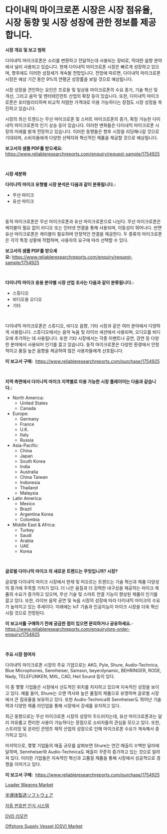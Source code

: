 <p><h1>다이내믹 마이크로폰 시장은 시장 점유율, 시장 동향 및 시장 성장에 관한 정보를 제공합니다.</h1></p><p><strong>시장 개요 및 보고 범위</strong></p>
<p><p>다이내믹 마이크로폰은 소리를 변환하고 전달하는데 사용되는 장비로, 막대한 음향 분야에서 널리 사용되고 있습니다. 현재 다이내믹 마이크로폰 시장은 빠르게 성장하고 있으며, 향후에도 이러한 성장세가 계속될 전망입니다. 전망에 따르면, 다이내믹 마이크로폰 시장은 예상 기간 동안 9%의 연평균 성장률을 보일 것으로 예상됩니다.</p><p>시장 성장을 견인하는 요인은 프로용 및 일상용 마이크로폰의 수요 증가, 기술 혁신 및 개선, 그리고 음악 및 엔터테인먼트 산업의 확장 등이 있습니다. 또한, 다이내믹 마이크로폰은 포터빌리티하며 비교적 저렴한 가격대로 이용 가능하다는 장점도 시장 성장을 촉진하고 있습니다.</p><p>시장의 최신 트렌드는 무선 마이크로폰 및 스마트 마이크로폰의 증가, 확장 가능한 다이내믹 마이크로폰의 인기 상승 등이 있습니다. 이러한 변화들은 다이내믹 마이크로폰 시장의 미래를 밝게 전망하고 있습니다. 이러한 동향들은 향후 시장을 리딩해나갈 것으로 기대되며, 소비자들에게 다양한 선택지와 혁신적인 제품을 제공할 것으로 예상됩니다.</p></p>
<p><strong>보고서의 샘플 PDF를 받으세요:</strong> <a href="https://www.reliableresearchreports.com/enquiry/request-sample/1754925">https://www.reliableresearchreports.com/enquiry/request-sample/1754925</a></p>
<p>&nbsp;</p>
<p><strong>시장 세분화</strong></p>
<p><strong>다이나믹 마이크 유형별 시장 분석은 다음과 같이 분류됩니다.:</strong></p>
<p><ul><li>무선 마이크</li><li>유선 마이크</li></ul></p>
<p>&nbsp;</p>
<p><p>동적 마이크로폰은 무선 마이크로폰과 유선 마이크로폰으로 나뉜다. 무선 마이크로폰은 케이블이 필요 없이 라디오 또는 인터넷 연결을 통해 사용되며, 이동성이 뛰어나다. 반면 유선 마이크로폰은 케이블이 필요하며 안정적인 연결을 제공한다. 두 종류의 마이크로폰은 각각 특정 상황에 적합하며, 사용자의 요구에 따라 선택할 수 있다.</p></p>
<p><strong>보고서의 샘플 PDF를 받으세요:</strong>&nbsp;<a href="https://www.reliableresearchreports.com/enquiry/request-sample/1754925">https://www.reliableresearchreports.com/enquiry/request-sample/1754925</a></p>
<p>&nbsp;</p>
<p><strong> 다이나믹 마이크 응용 분야별 시장 산업 조사는 다음과 같이 분류됩니다.:</strong></p>
<p><ul><li>스튜디오</li><li>비디오용 오디오</li><li>기타</li></ul></p>
<p>&nbsp;</p>
<p><p>다이내믹 마이크로폰은 스튜디오, 비디오 음향, 기타 시장과 같은 여러 분야에서 다양하게 사용됩니다. 스튜디오에서는 음악 녹음 및 라이브 세션에서 사용되며, 오디오를 비디오에 추가하는 데 사용됩니다. 또한 기타 시장에서는 각종 이벤트나 공연, 강연 등 다양한 분야에서 사용되어 인기를 끌고 있습니다. 동적 마이크로폰은 다양한 환경에서 안정적이고 품질 높은 음향을 제공하여 많은 사용자들에게 선호됩니다.</p></p>
<p><strong>이 보고서 구매:</strong>&nbsp; <a href="https://www.reliableresearchreports.com/purchase/1754925">https://www.reliableresearchreports.com/purchase/1754925</a></p>
<p>&nbsp;</p>
<p><strong>지역 측면에서 다이나믹 마이크 지역별로 이용 가능한 시장 플레이어는 다음과 같습니다.:</strong></p>
<p><ul>
    <li>
        North America:
        <ul>
            <li>United States</li>
            <li>Canada</li>
        </ul>
    </li>
    <li>
        Europe:
        <ul>
            <li>Germany</li>
            <li>France</li>
            <li>U.K.</li>
            <li>Italy</li>
            <li>Russia</li>
        </ul>
    </li>
    <li>
        Asia-Pacific:
        <ul>
            <li>China</li>
            <li>Japan</li>
            <li>South Korea</li>
            <li>India</li>
            <li>Australia</li>
            <li>China Taiwan</li>
            <li>Indonesia</li>
            <li>Thailand</li>
            <li>Malaysia</li>
        </ul>
    </li>
    <li>
        Latin America:
        <ul>
            <li>Mexico</li>
            <li>Brazil</li>
            <li>Argentina Korea</li>
            <li>Colombia</li>
        </ul>
    </li>
    <li>
        Middle East & Africa:
        <ul>
            <li>Turkey</li>
            <li>Saudi</li>
            <li>Arabia</li>
            <li>UAE</li>
            <li>Korea</li>
        </ul>
    </li>
    </ul></p>
<p>&nbsp;</p>
<p><strong>글로벌 다이나믹 마이크 의 새로운 트렌드는 무엇입니까? 시장?</strong></p>
<p><p>글로벌 다이내믹 마이크 시장에서 현재 및 떠오르는 트렌드는 기술 혁신과 제품 다양성의 증가에 주목할 가치가 있다. 더 나은 음질과 더 강력한 내구성을 제공하는 마이크 제품의 수요가 증가하고 있으며, 무선 기술 및 스마트 연결 기능이 향상된 제품이 인기를 끌고 있다. 또한, 라이브 음악 공연 및 녹음 시장의 성장에 따라 다이내믹 마이크의 수요가 높아지고 있는 추세이다. 미래에는 IoT 기술과 인공지능이 마이크 시장을 더욱 혁신시킬 것으로 전망된다.</p></p>
<p><strong>이 보고서를 구매하기 전에 궁금한 점이 있으면 문의하거나 공유하세요.</strong>- <a href="https://www.reliableresearchreports.com/enquiry/pre-order-enquiry/1754925">https://www.reliableresearchreports.com/enquiry/pre-order-enquiry/1754925</a></p>
<p>&nbsp;</p>
<p><strong>주요 시장 참여자</strong></p>
<p><p>다이내믹 마이크로폰 시장의 주요 기업으로는 AKG, Pyle, Shure, Audio-Technica, Blue Microphones, Sennheiser, Samson, beyerdynamic, BEHRINGER, RODE, Nady, TELEFUNKEN, MXL, CAD, Heil Sound 등이 있다.</p><p>이 중 몇몇 기업들은 시장에서 선도적인 위치를 차지하고 있으며 지속적인 성장을 보이고 있다. 예를 들어, Shure는 오랜 역사와 높은 품질의 제품으로 유명하며 글로벌 시장에서 큰 점유율을 보유하고 있다. 또한 Audio-Technica와 Sennheiser도 뛰어난 기술력과 다양한 제품 라인업을 통해 시장에서 강세를 유지하고 있다.</p><p>최근 동향으로는 무선 마이크로폰 시장의 성장이 두드러지는데, 유선 마이크로폰과는 달리 자유롭고 편리한 사용이 가능하다는 장점으로 소비자들의 관심을 모으고 있다. 또한, 스트리밍 및 온라인 콘텐츠 제작 산업의 성장으로 인해 마이크로폰 수요가 계속해서 증가하고 있다.</p><p>마지막으로, 몇몇 기업들의 매출 규모를 살펴보면 Shure는 연간 매출이 수백만 달러에 달하며, Sennheiser와 Audio-Technica도 매출이 꾸준히 증가하고 있는 것으로 알려져 있다. 이러한 기업들은 지속적인 혁신과 고품질 제품을 통해 시장에서 성공적으로 경쟁을 이어가고 있다.</p></p>
<p><strong>이 보고서 구매:</strong>&nbsp;&nbsp;<a href="https://www.reliableresearchreports.com/purchase/1754925">https://www.reliableresearchreports.com/purchase/1754925</a></p>
<p><p><a href="https://github.com/sofayahoo2023/Market-Research-Report-List-3/blob/main/loader-wagons-market.md">Loader Wagons Market</a></p><p><a href="https://medium.com/@myrtiswest1/%E5%8D%8A%E5%B0%8E%E4%BD%93%E8%A3%BD%E9%80%A0%E3%82%BD%E3%83%95%E3%83%88%E3%82%A6%E3%82%A7%E3%82%A2%E5%B8%82%E5%A0%B4%E3%81%AE%E5%88%86%E6%9E%90-%E3%82%B0%E3%83%AD%E3%83%BC%E3%83%90%E3%83%AB%E7%94%A3%E6%A5%AD%E3%81%AE%E5%B1%95%E6%9C%9B%E3%81%A8%E4%BA%88%E6%B8%AC-2024%E5%B9%B4%E3%81%8B%E3%82%892031%E5%B9%B4%E3%81%BE%E3%81%A7-f7c1bdaaf702">半導体製造ソフトウェア</a></p><p><a href="https://medium.com/@maeennan456456/%EC%9E%90%EB%8F%99-%EB%B2%88%ED%98%B8%ED%8C%90-%EC%9D%B8%EC%8B%9D-%EC%8B%9C%EC%8A%A4%ED%85%9C-%EC%8B%9C%EC%9E%A5-%EC%9C%A0%ED%98%95-%EC%9D%91%EC%9A%A9-%EB%B0%8F-%EC%A7%80%EB%A6%AC%EC%97%90-%EB%8C%80%ED%95%9C-%EC%B2%A0%EC%A0%80%ED%95%9C-%ED%8F%89%EA%B0%80-7fec903e592a">자동 번호판 인식 시스템</a></p><p><a href="https://github.com/vss5505pa7z1p/Market-Research-Report-List-1/blob/main/2253291187281.md">DVD 리모컨</a></p><p><a href="https://cat-emmental-94b.notion.site/Offshore-Supply-Vessel-OSV-Market-Offers-Provide-Insightful-Data-for-the-Time-Period-from-2024-to--703d37933f7c4c488cc131290fd6782b">Offshore Supply Vessel (OSV) Market</a></p></p>
